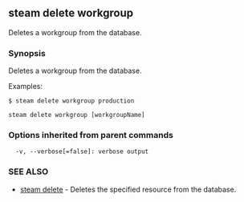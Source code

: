 ## steam delete workgroup

Deletes a workgroup from the database.

### Synopsis


Deletes a workgroup from the database.

Examples:

	$ steam delete workgroup production

```
steam delete workgroup [workgroupName]
```

### Options inherited from parent commands

```
  -v, --verbose[=false]: verbose output
```

### SEE ALSO
* [steam delete](steam_delete.md)	 - Deletes the specified resource from the database.

